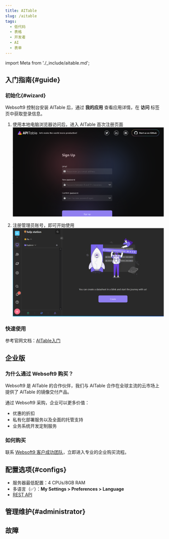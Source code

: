 ```yaml
---
title: AITable
slug: /aitable
tags:
  - 低代码
  - 表格
  - 开发者
  - AI
  - 表单
---
```


import Meta from './_include/aitable.md';

<Meta name="meta" />

## 入门指南{#guide}

### 初始化{#wizard}

Websoft9 控制台安装 AITable 后，通过 **我的应用** 查看应用详情，在 **访问** 标签页中获取登录信息。  

1. 使用本地电脑浏览器访问后，进入 AITable 首次注册页面
   ![](./assets/apitable-init-websoft9.png)

2. 注册管理员账号，即可开始使用
   ![](./assets/apitable-main-websoft9.png)

### 快速使用

参考官网文档：[AITable入门](https://help.aitable.ai/docs/guide/tutorial-1-quick-start)

## 企业版

### 为什么通过 Websoft9 购买？

Websoft9 是 AITable 的合作伙伴，我们与 AITable 合作在全球主流的云市场上提供了 AITable 的镜像交付产品。 

通过 Websoft9 采购，企业可以更多价值：

- 优惠的折扣
- 私有化部署服务以及全面的托管支持
- 业务系统开发定制服务 

### 如何购买

联系 [Websoft9 客户成功团队](./helpdesk)，立即进入专业的企业购买流程。  

## 配置选项{#configs}

- 服务器最低配置：4 CPUs/8GB RAM
- 多语言（✅）：**My Settings > Preferences > Language**
- [REST API](https://developers.apitable.com/api/reference/)

## 管理维护{#administrator}


## 故障
